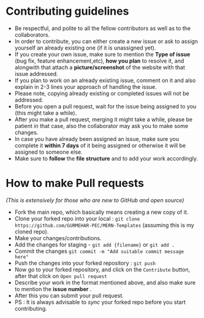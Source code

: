 # Contributing guidelines

 - Be respectful, and polite to all the fellow contributors as well as to the collaborators.
 - In order to contribute, you can either create a new issue or ask to assign yourself an already existing one (if it is unassigned yet).
 - If you create your own issue, make sure to mention the **Type of issue** (bug fix, feature enhancement,etc), **how you plan** to resolve it, and alongwith that attach a **picture/screenshot** of the website with that issue addressed.
 - If you plan to work on an already existing issue, comment on it and also explain in 2-3 lines your approach of handling the issue.
 - Please note, copying already existing or completed issues will not be addressed.
 - Before you open a pull request, wait for the issue being assigned to you (this might take a while).
 - After you make a pull request, merging it might take a while, please be patient in that case, also the collaborator may ask you to make some changes.
 - In case you have already been assigned an issue, make sure you complete it **within 7 days** of it being assigned or otherwise it will be assigned to someone else.
 - Make sure to **follow** the **file structure** and to add your work accordingly.
 
# How to make Pull requests
*(This is extensively for those who are new to GitHub and open source)*
 - Fork the main repo, which basically means creating a new copy of it.
 - Clone your forked repo into your local : `git clone https://github.com/GURMEHAR-PEC/MERN-Templates` (assuming this is my cloned repo).
 - Make your changes/contributions.
 - Add the changes for staging - `git add {filename}` or `git add .`
 - Commit the changes `git commit -m "Add suitable commit message here"`
 - Push the changes into your forked repository : `git push`
 - Now go to your forked repository, and click on the `Contribute` button, after that click on `Open pull request`
 - Describe your work in the format mentioned above, and also make sure to mention the **issue number** .
 - After this you can submit your pull request.
 - PS : It is always advisable to *sync* your forked repo before you start contributing.
 
